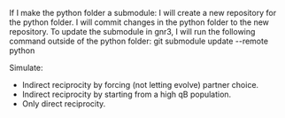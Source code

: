 If I make the python folder a submodule:
I will create a new repository for the python folder.
I will commit changes in the python folder to the new repository.
To update the submodule in gnr3, I will run the following command outside of the python folder:
git submodule update --remote python

Simulate:
- Indirect reciprocity by forcing (not letting evolve) partner choice.
- Indirect reciprocity by starting from a high qB population.
- Only direct reciprocity.
